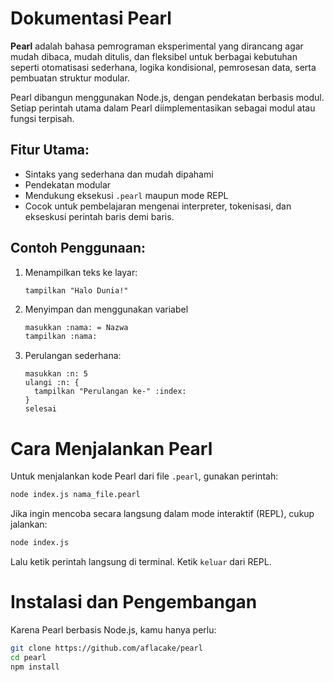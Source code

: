 # Dokumentasi Pearl
**Pearl** adalah bahasa pemrograman eksperimental yang dirancang agar mudah dibaca, mudah ditulis, dan fleksibel untuk berbagai kebutuhan seperti otomatisasi sederhana, logika kondisional, pemrosesan data, serta pembuatan struktur modular.

Pearl dibangun menggunakan Node.js, dengan pendekatan berbasis modul. Setiap perintah utama dalam Pearl diimplementasikan sebagai modul atau fungsi terpisah.

## Fitur Utama:
- Sintaks yang sederhana dan mudah dipahami
- Pendekatan modular
- Mendukung eksekusi `.pearl` maupun mode REPL
- Cocok untuk pembelajaran mengenai interpreter, tokenisasi, dan ekseskusi perintah baris demi baris.

## Contoh Penggunaan:
1. Menampilkan teks ke layar:
   ```pearl
   tampilkan "Halo Dunia!"
   ```
2. Menyimpan dan menggunakan variabel
   ```bash
   masukkan :nama: = Nazwa
   tampilkan :nama:
   ```
4. Perulangan sederhana:
   ``` pearl
   masukkan :n: 5
   ulangi :n: {
     tampilkan "Perulangan ke-" :index:
   }
   selesai
   ```

# Cara Menjalankan Pearl
Untuk menjalankan kode Pearl dari file `.pearl`, gunakan perintah:
```bash
node index.js nama_file.pearl
```

Jika ingin mencoba secara langsung dalam mode interaktif (REPL), cukup jalankan:
```bash
node index.js
```
Lalu ketik perintah langsung di terminal. Ketik `keluar` dari REPL.

# Instalasi dan Pengembangan
Karena Pearl berbasis Node.js, kamu hanya perlu:
```bash
git clone https://github.com/aflacake/pearl
cd pearl
npm install
```
